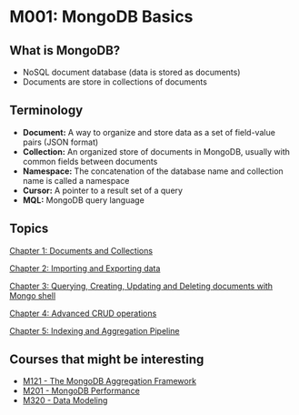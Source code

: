 # M001: MongoDB Basics

## What is MongoDB?

- NoSQL document database (data is stored as documents)
- Documents are store in collections of documents

## Terminology

- **Document:** A way to organize and store data as a set of field-value pairs (JSON format)
- **Collection:** An organized store of documents in MongoDB, usually with common fields between documents
- **Namespace:** The concatenation of the database name and collection name is called a namespace
- **Cursor:** A pointer to a result set of a query
- **MQL:** MongoDB query language

## Topics

[Chapter 1: Documents and Collections](Documents%20and%20Collections.md)

[Chapter 2: Importing and Exporting data](Importing%20and%20Exporting%20data.md)

[Chapter 3: Querying, Creating, Updating and Deleting documents with Mongo shell](Querying,%20Creating,%20Updating%20and%20Deleting%20document.md)

[Chapter 4: Advanced CRUD operations](Advanced%20CRUD%20operations.md)

[Chapter 5: Indexing and Aggregation Pipeline](Indexing%20and%20Aggregation%20Pipeline.md)

## Courses that might be interesting

- [M121 - The MongoDB Aggregation Framework](https://university.mongodb.com/courses/M121/about)
- [M201 - MongoDB Performance](https://university.mongodb.com/courses/M201/about)
- [M320 - Data Modeling](https://university.mongodb.com/courses/M320/about)
